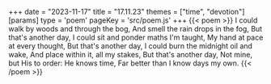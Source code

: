 +++
date = "2023-11-17"
title = "17.11.23"
themes = ["time", "devotion"]
[params]
  type = 'poem'
  pageKey = 'src/poem.js'
+++
{{< poem >}}
I could walk by woods and through the bog,
And smell the rain drops in the fog,
But that's another day,
I could sit and ponder maths I'm taught,
My hand at pace at every thought,
But that's another day,
I could burn the midnight oil and wake,
And place within it, all my stakes,
But that's another day,
Not mine, but His to order: He knows time,
Far better than I know days my own.
{{< /poem >}}